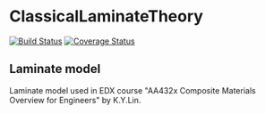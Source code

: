 # ClassicalLaminateTheory

[![Build Status](https://travis-ci.org/goedman/ClassicalLaminateTheory.jl.svg?branch=master)](https://travis-ci.org/goedman/ClassicalLaminateTheory.jl)
[![Coverage Status](https://coveralls.io/repos/goedman/ClassicalLaminateTheory.jl/badge.svg)](https://coveralls.io/r/goedman/ClassicalLaminateTheory.jl)

## Laminate model

Laminate model used in EDX course "AA432x Composite Materials Overview for Engineers" by K.Y.Lin.